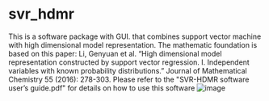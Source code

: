 # svr_hdmr
This is a software package with GUI. that combines support vector machine with high dimensional model representation. The mathematic foundation is based on this paper:
Li, Genyuan et al. “High dimensional model representation constructed by support vector regression. I. Independent variables with known probability distributions.” Journal of Mathematical Chemistry 55 (2016): 278-303.
Please refer to the "SVR-HDMR software user’s guide.pdf" for details on how to use this software
![image](https://user-images.githubusercontent.com/16364863/133718117-b1480fb6-7d69-478e-a8bb-07d82284d115.png)
